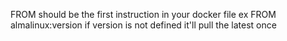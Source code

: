 FROM should be the first instruction in your docker file
ex FROM almalinux:version 
if version is not defined it'll pull the latest once
